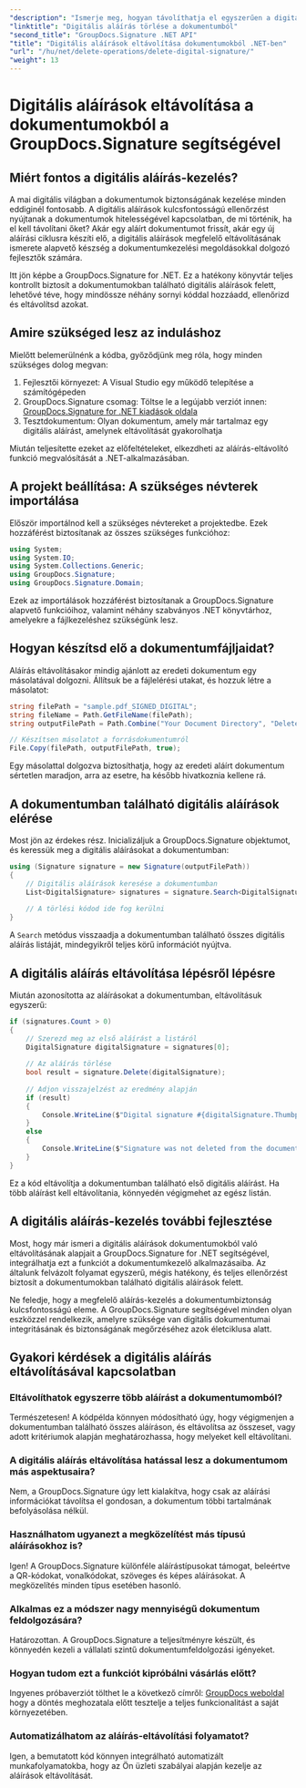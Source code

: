 ```yaml
---
"description": "Ismerje meg, hogyan távolíthatja el egyszerűen a digitális aláírásokat dokumentumaiból a GroupDocs.Signature for .NET segítségével. Lépésről lépésre útmutatónk segít könnyedén fenntartani a dokumentumok biztonságát."
"linktitle": "Digitális aláírás törlése a dokumentumból"
"second_title": "GroupDocs.Signature .NET API"
"title": "Digitális aláírások eltávolítása dokumentumokból .NET-ben"
"url": "/hu/net/delete-operations/delete-digital-signature/"
"weight": 13
---
```


# Digitális aláírások eltávolítása a dokumentumokból a GroupDocs.Signature segítségével

## Miért fontos a digitális aláírás-kezelés?

A mai digitális világban a dokumentumok biztonságának kezelése minden eddiginél fontosabb. A digitális aláírások kulcsfontosságú ellenőrzést nyújtanak a dokumentumok hitelességével kapcsolatban, de mi történik, ha el kell távolítani őket? Akár egy aláírt dokumentumot frissít, akár egy új aláírási ciklusra készíti elő, a digitális aláírások megfelelő eltávolításának ismerete alapvető készség a dokumentumkezelési megoldásokkal dolgozó fejlesztők számára.

Itt jön képbe a GroupDocs.Signature for .NET. Ez a hatékony könyvtár teljes kontrollt biztosít a dokumentumokban található digitális aláírások felett, lehetővé téve, hogy mindössze néhány sornyi kóddal hozzáadd, ellenőrizd és eltávolítsd azokat.

## Amire szükséged lesz az induláshoz

Mielőtt belemerülnénk a kódba, győződjünk meg róla, hogy minden szükséges dolog megvan:

1. Fejlesztői környezet: A Visual Studio egy működő telepítése a számítógépeden
2. GroupDocs.Signature csomag: Töltse le a legújabb verziót innen: [GroupDocs.Signature for .NET kiadások oldala](https://releases.groupdocs.com/signature/net/)
3. Tesztdokumentum: Olyan dokumentum, amely már tartalmaz egy digitális aláírást, amelynek eltávolítását gyakorolhatja

Miután teljesítette ezeket az előfeltételeket, elkezdheti az aláírás-eltávolító funkció megvalósítását a .NET-alkalmazásában.

## A projekt beállítása: A szükséges névterek importálása

Először importálnod kell a szükséges névtereket a projektedbe. Ezek hozzáférést biztosítanak az összes szükséges funkcióhoz:

```csharp
using System;
using System.IO;
using System.Collections.Generic;
using GroupDocs.Signature;
using GroupDocs.Signature.Domain;
```

Ezek az importálások hozzáférést biztosítanak a GroupDocs.Signature alapvető funkcióihoz, valamint néhány szabványos .NET könyvtárhoz, amelyekre a fájlkezeléshez szükségünk lesz.

## Hogyan készítsd elő a dokumentumfájljaidat?

Aláírás eltávolításakor mindig ajánlott az eredeti dokumentum egy másolatával dolgozni. Állítsuk be a fájlelérési utakat, és hozzuk létre a másolatot:

```csharp
string filePath = "sample.pdf_SIGNED_DIGITAL";
string fileName = Path.GetFileName(filePath);
string outputFilePath = Path.Combine("Your Document Directory", "DeleteDigital", fileName);

// Készítsen másolatot a forrásdokumentumról
File.Copy(filePath, outputFilePath, true);
```

Egy másolattal dolgozva biztosíthatja, hogy az eredeti aláírt dokumentum sértetlen maradjon, arra az esetre, ha később hivatkoznia kellene rá.

## A dokumentumban található digitális aláírások elérése

Most jön az érdekes rész. Inicializáljuk a GroupDocs.Signature objektumot, és keressük meg a digitális aláírásokat a dokumentumban:

```csharp
using (Signature signature = new Signature(outputFilePath))
{
    // Digitális aláírások keresése a dokumentumban
    List<DigitalSignature> signatures = signature.Search<DigitalSignature>(SignatureType.Digital);
    
    // A törlési kódod ide fog kerülni
}
```

A `Search` metódus visszaadja a dokumentumban található összes digitális aláírás listáját, mindegyikről teljes körű információt nyújtva.

## A digitális aláírás eltávolítása lépésről lépésre

Miután azonosította az aláírásokat a dokumentumban, eltávolításuk egyszerű:

```csharp
if (signatures.Count > 0)
{
    // Szerezd meg az első aláírást a listáról
    DigitalSignature digitalSignature = signatures[0];
    
    // Az aláírás törlése
    bool result = signature.Delete(digitalSignature);
    
    // Adjon visszajelzést az eredmény alapján
    if (result)
    {
        Console.WriteLine($"Digital signature #{digitalSignature.Thumbprint} from {digitalSignature.SignTime.ToShortDateString()} was deleted from document ['{fileName}'].");
    }
    else
    {
        Console.WriteLine($"Signature was not deleted from the document! Signature# {digitalSignature.Thumbprint} was not found!");
    }
}
```

Ez a kód eltávolítja a dokumentumban található első digitális aláírást. Ha több aláírást kell eltávolítania, könnyedén végigmehet az egész listán.

## A digitális aláírás-kezelés további fejlesztése

Most, hogy már ismeri a digitális aláírások dokumentumokból való eltávolításának alapjait a GroupDocs.Signature for .NET segítségével, integrálhatja ezt a funkciót a dokumentumkezelő alkalmazásaiba. Az általunk felvázolt folyamat egyszerű, mégis hatékony, és teljes ellenőrzést biztosít a dokumentumokban található digitális aláírások felett.

Ne feledje, hogy a megfelelő aláírás-kezelés a dokumentumbiztonság kulcsfontosságú eleme. A GroupDocs.Signature segítségével minden olyan eszközzel rendelkezik, amelyre szüksége van digitális dokumentumai integritásának és biztonságának megőrzéséhez azok életciklusa alatt.

## Gyakori kérdések a digitális aláírás eltávolításával kapcsolatban

### Eltávolíthatok egyszerre több aláírást a dokumentumomból?
Természetesen! A kódpélda könnyen módosítható úgy, hogy végigmenjen a dokumentumban található összes aláíráson, és eltávolítsa az összeset, vagy adott kritériumok alapján meghatározhassa, hogy melyeket kell eltávolítani.

### A digitális aláírás eltávolítása hatással lesz a dokumentumom más aspektusaira?
Nem, a GroupDocs.Signature úgy lett kialakítva, hogy csak az aláírási információkat távolítsa el gondosan, a dokumentum többi tartalmának befolyásolása nélkül.

### Használhatom ugyanezt a megközelítést más típusú aláírásokhoz is?
Igen! A GroupDocs.Signature különféle aláírástípusokat támogat, beleértve a QR-kódokat, vonalkódokat, szöveges és képes aláírásokat. A megközelítés minden típus esetében hasonló.

### Alkalmas ez a módszer nagy mennyiségű dokumentum feldolgozására?
Határozottan. A GroupDocs.Signature a teljesítményre készült, és könnyedén kezeli a vállalati szintű dokumentumfeldolgozási igényeket.

### Hogyan tudom ezt a funkciót kipróbálni vásárlás előtt?
Ingyenes próbaverziót tölthet le a következő címről: [GroupDocs weboldal](https://releases.groupdocs.com/) hogy a döntés meghozatala előtt tesztelje a teljes funkcionalitást a saját környezetében.

### Automatizálhatom az aláírás-eltávolítási folyamatot?
Igen, a bemutatott kód könnyen integrálható automatizált munkafolyamatokba, hogy az Ön üzleti szabályai alapján kezelje az aláírások eltávolítását.